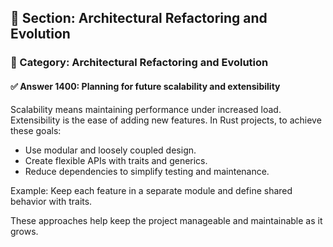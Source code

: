 ## 📘 Section: Architectural Refactoring and Evolution  
### 🔹 Category: Architectural Refactoring and Evolution  
#### ✅ Answer 1400: Planning for future scalability and extensibility

Scalability means maintaining performance under increased load. Extensibility is the ease of adding new features. In Rust projects, to achieve these goals:

- Use modular and loosely coupled design.
- Create flexible APIs with traits and generics.
- Reduce dependencies to simplify testing and maintenance.

Example: Keep each feature in a separate module and define shared behavior with traits.

These approaches help keep the project manageable and maintainable as it grows.
